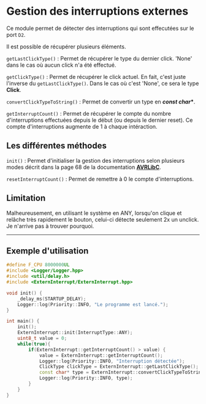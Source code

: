 <h1>Gestion des interruptions externes</h1>

Ce module permet de détecter des interruptions qui sont effecutées
sur le port `D2`.

Il est possible de récupérer plusieurs éléments.

`getLastClickType()` : Permet de récupérer le type du dernier click.
'None' dans le cas où aucun click n'a été effectué.

`getClickType()` : Permet de récupérer le click actuel. En fait, c'est juste l'inverse du `getLastClickType()`. Dans le cas où c'est 'None', ce sera le type **Click**.

`convertClickTypeToString()` : Permet de convertir un type en __*const char**__.

`getInterruptCount()` : Permet de récupérer le compte du nombre d'interruptions effectuées depuis le début (ou depuis le dernier reset). Ce compte d'interruptions augmente de 1 à chaque intéraction.

<h2>Les différentes méthodes</h2>

`init()` : Permet d'initialiser la gestion des interruptions selon plusieurs modes décrit dans la page 68 de la documentation [**AVRLibC**](http://ww1.microchip.com/downloads/en/DeviceDoc/Atmel-8272-8-bit-AVR-microcontroller-ATmega164A_PA-324A_PA-644A_PA-1284_P_datasheet.pdf).

`resetInterruptCount()` : Permet de remettre à 0 le compte d'interruptions.


## Limitation

Malheureusement, en utilisant le système en ANY, lorsqu'on clique et relâche très rapidement le bouton, celui-ci détecte seulement 2x un unclick. Je n'arrive pas à trouver pourquoi.

<hr>
<h2>Exemple d'utilisation</h2>

```cpp
#define F_CPU 8000000UL
#include <Logger/Logger.hpp>
#include <util/delay.h>
#include <ExternInterrupt/ExternInterrupt.hpp>

void init() {
    _delay_ms(STARTUP_DELAY);
    Logger::log(Priority::INFO, "Le programme est lancé.");
}

int main() {
    init();
    ExternInterrupt::init(InterruptType::ANY);
    uint8_t value = 0;
    while(true){
        if(ExternInterrupt::getInterruptCount() > value) {
            value = ExternInterrupt::getInterruptCount();
            Logger::log(Priority::INFO, "Interruption détectée");
            ClickType clickType = ExternInterrupt::getLastClickType();
            const char* type = ExternInterrupt::convertClickTypeToString(clickType);
            Logger::log(Priority::INFO, type);
        }
    }
}
```


